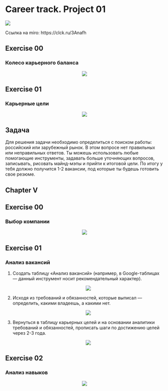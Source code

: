 # Career track. Project 01

<p align ="left"><img src="./images/1.png" style="width:10% height:auto"></p>Ссылка на miro: https://clck.ru/3Anafh
 
## Exercise 00 
### Колесо карьерного баланса

<p align ="center"><img src="./images/1.png" style="width:100% height:auto"></p>

## Exercise 01
### Карьерные цели

<p align ="center"><img src="./images/2.png" style="width:100% height:auto"></p>

## Задача 

Для решения задачи необходимо определиться с поиском работы: российский или зарубежный рынок.
В этом вопросе нет правильных или неправильных ответов. Ты можешь использовать любые помогающие инструменты, задавать больше уточняющих вопросов, записывать, рисовать майнд-мэпы и прийти к итоговой цели. По итогу у тебя должно получится 1-2 вакансии, под которые ты будешь готовить свое резюме.

<h2 id="chapter-v">Chapter V</h2>  

## Exercise 00 
### Выбор компании 

<p align ="center"><img src="./images/1.png" style="width:100% height:auto"></p> 

## Exercise 01
### Анализ вакансий

1. Создать таблицу «Анализ вакансий» (например, в Google-таблицах — данный инструмент носит рекомендательный характер).
   <p align ="center"><img src="./images/2.png" style="width:100% height:auto"></p> 
2. Исходя из требований и обязанностей, которые выписал — определить, какими владеешь, а какими нет.
   <p align ="center"><img src="./images/3.png" style="width:100% height:auto"></p> 
3. Вернуться в таблицу карьерных целей и на основании аналитики требований и обязанностей, прописать шаги по достижению целей через 2-3 года.
   <p align ="center"><img src="./images/4.png" style="width:100% height:auto"></p> 
   


## Exercise 02
### Анализ навыков
<p align ="center"><img src="./images/5.png" style="width:100% height:auto"></p> 

